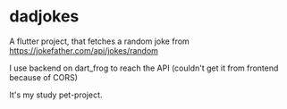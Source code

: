 # dadjokes

A flutter project, that fetches a random joke from https://jokefather.com/api/jokes/random

I use backend on dart_frog to reach the API (couldn't get it from frontend because of CORS)

It's my study pet-project.


